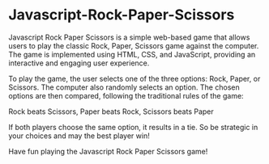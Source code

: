 # Javascript-Rock-Paper-Scissors

Javascript Rock Paper Scissors is a simple web-based game that allows users to play the classic Rock, Paper, Scissors game against the computer. 
The game is implemented using HTML, CSS, and JavaScript, providing an interactive and engaging user experience.


To play the game, the user selects one of the three options: Rock, Paper, or Scissors. The computer also randomly selects an option.
The chosen options are then compared, following the traditional rules of the game:

Rock beats Scissors,
Paper beats Rock,
Scissors beats Paper

If both players choose the same option, it results in a tie. So be strategic in your choices and may the best player win!

Have fun playing the Javascript Rock Paper Scissors game! 
